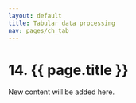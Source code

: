 ```yaml
---
layout: default
title: Tabular data processing
nav: pages/ch_tab
---
```



14\. {{ page.title }}
=================================================

New content will be added here.
